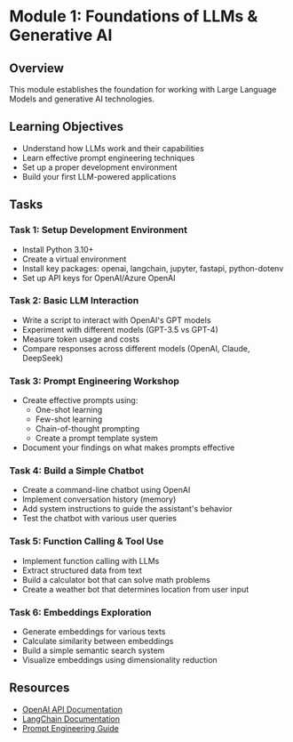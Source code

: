 # Module 1: Foundations of LLMs & Generative AI

## Overview
This module establishes the foundation for working with Large Language Models and generative AI technologies.

## Learning Objectives
- Understand how LLMs work and their capabilities
- Learn effective prompt engineering techniques
- Set up a proper development environment
- Build your first LLM-powered applications

## Tasks

### Task 1: Setup Development Environment
- Install Python 3.10+
- Create a virtual environment
- Install key packages: openai, langchain, jupyter, fastapi, python-dotenv
- Set up API keys for OpenAI/Azure OpenAI

### Task 2: Basic LLM Interaction
- Write a script to interact with OpenAI's GPT models
- Experiment with different models (GPT-3.5 vs GPT-4)
- Measure token usage and costs
- Compare responses across different models (OpenAI, Claude, DeepSeek)

### Task 3: Prompt Engineering Workshop
- Create effective prompts using:
  - One-shot learning
  - Few-shot learning
  - Chain-of-thought prompting
  - Create a prompt template system
- Document your findings on what makes prompts effective

### Task 4: Build a Simple Chatbot
- Create a command-line chatbot using OpenAI
- Implement conversation history (memory)
- Add system instructions to guide the assistant's behavior
- Test the chatbot with various user queries

### Task 5: Function Calling & Tool Use
- Implement function calling with LLMs
- Extract structured data from text
- Build a calculator bot that can solve math problems
- Create a weather bot that determines location from user input

### Task 6: Embeddings Exploration
- Generate embeddings for various texts
- Calculate similarity between embeddings
- Build a simple semantic search system
- Visualize embeddings using dimensionality reduction

## Resources
- [OpenAI API Documentation](https://platform.openai.com/docs/api-reference)
- [LangChain Documentation](https://python.langchain.com/docs/get_started/introduction)
- [Prompt Engineering Guide](https://www.promptingguide.ai/)
